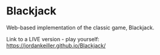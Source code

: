 # Blackjack
Web-based implementation of the classic game, Blackjack. 

Link to a LIVE version - play yourself: https://jordankeiller.github.io/Blackjack/
